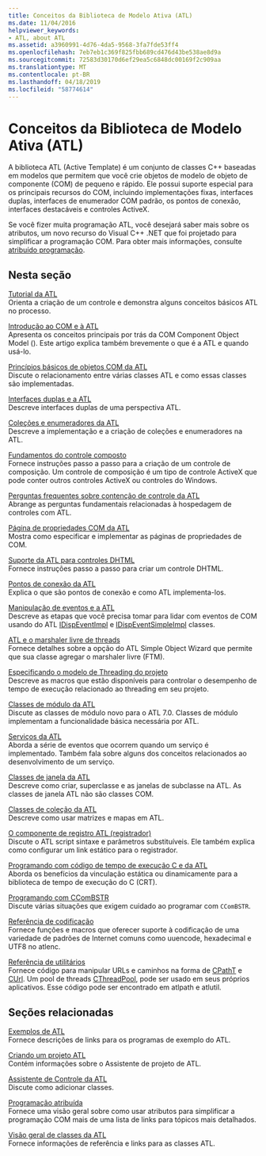 ```yaml
---
title: Conceitos da Biblioteca de Modelo Ativa (ATL)
ms.date: 11/04/2016
helpviewer_keywords:
- ATL, about ATL
ms.assetid: a3960991-4d76-4da5-9568-3fa7fde53ff4
ms.openlocfilehash: 7eb7eb1c369f825fbb689cd476d43be538ae8d9a
ms.sourcegitcommit: 72583d30170d6ef29ea5c6848dc00169f2c909aa
ms.translationtype: MT
ms.contentlocale: pt-BR
ms.lasthandoff: 04/18/2019
ms.locfileid: "58774614"
---
```

# <a name="active-template-library-atl-concepts"></a>Conceitos da Biblioteca de Modelo Ativa (ATL)

A biblioteca ATL (Active Template) é um conjunto de classes C++ baseadas em modelos que permitem que você crie objetos de modelo de objeto de componente (COM) de pequeno e rápido. Ele possui suporte especial para os principais recursos do COM, incluindo implementações fixas, interfaces duplas, interfaces de enumerador COM padrão, os pontos de conexão, interfaces destacáveis e controles ActiveX.

Se você fizer muita programação ATL, você desejará saber mais sobre os atributos, um novo recurso do Visual C++ .NET que foi projetado para simplificar a programação COM. Para obter mais informações, consulte [atribuído programação](../windows/attributed-programming-concepts.md).

## <a name="in-this-section"></a>Nesta seção

[Tutorial da ATL](../atl/active-template-library-atl-tutorial.md)<br/>
Orienta a criação de um controle e demonstra alguns conceitos básicos ATL no processo.

[Introdução ao COM e à ATL](../atl/introduction-to-com-and-atl.md)<br/>
Apresenta os conceitos principais por trás da COM Component Object Model (). Este artigo explica também brevemente o que é a ATL e quando usá-lo.

[Princípios básicos de objetos COM da ATL](../atl/fundamentals-of-atl-com-objects.md)<br/>
Discute o relacionamento entre várias classes ATL e como essas classes são implementadas.

[Interfaces duplas e a ATL](../atl/dual-interfaces-and-atl.md)<br/>
Descreve interfaces duplas de uma perspectiva ATL.

[Coleções e enumeradores da ATL](../atl/atl-collections-and-enumerators.md)<br/>
Descreve a implementação e a criação de coleções e enumeradores na ATL.

[Fundamentos do controle composto](../atl/atl-composite-control-fundamentals.md)<br/>
Fornece instruções passo a passo para a criação de um controle de composição. Um controle de composição é um tipo de controle ActiveX que pode conter outros controles ActiveX ou controles do Windows.

[Perguntas frequentes sobre contenção de controle da ATL](../atl/atl-control-containment-faq.md)<br/>
Abrange as perguntas fundamentais relacionadas à hospedagem de controles com ATL.

[Página de propriedades COM da ATL](../atl/atl-com-property-pages.md)<br/>
Mostra como especificar e implementar as páginas de propriedades de COM.

[Suporte da ATL para controles DHTML](../atl/atl-support-for-dhtml-controls.md)<br/>
Fornece instruções passo a passo para criar um controle DHTML.

[Pontos de conexão da ATL](../atl/atl-connection-points.md)<br/>
Explica o que são pontos de conexão e como ATL implementa-los.

[Manipulação de eventos e a ATL](../atl/event-handling-and-atl.md)<br/>
Descreve as etapas que você precisa tomar para lidar com eventos de COM usando do ATL [IDispEventImpl](../atl/reference/idispeventimpl-class.md) e [IDispEventSimpleImpl](../atl/reference/idispeventsimpleimpl-class.md) classes.

[ATL e o marshaler livre de threads](../atl/atl-and-the-free-threaded-marshaler.md)<br/>
Fornece detalhes sobre a opção do ATL Simple Object Wizard que permite que sua classe agregar o marshaler livre (FTM).

[Especificando o modelo de Threading do projeto](../atl/specifying-the-threading-model-for-a-project-atl.md)<br/>
Descreve as macros que estão disponíveis para controlar o desempenho de tempo de execução relacionado ao threading em seu projeto.

[Classes de módulo da ATL](../atl/atl-module-classes.md)<br/>
Discute as classes de módulo novo para o ATL 7.0. Classes de módulo implementam a funcionalidade básica necessária por ATL.

[Serviços da ATL](../atl/atl-services.md)<br/>
Aborda a série de eventos que ocorrem quando um serviço é implementado. Também fala sobre alguns dos conceitos relacionados ao desenvolvimento de um serviço.

[Classes de janela da ATL](../atl/atl-window-classes.md)<br/>
Descreve como criar, superclasse e as janelas de subclasse na ATL. As classes de janela ATL não são classes COM.

[Classes de coleção da ATL](../atl/atl-collection-classes.md)<br/>
Descreve como usar matrizes e mapas em ATL.

[O componente de registro ATL (registrador)](../atl/atl-registry-component-registrar.md)<br/>
Discute o ATL script sintaxe e parâmetros substituíveis. Ele também explica como configurar um link estático para o registrador.

[Programando com código de tempo de execução C e da ATL](../atl/programming-with-atl-and-c-run-time-code.md)<br/>
Aborda os benefícios da vinculação estática ou dinamicamente para a biblioteca de tempo de execução do C (CRT).

[Programando com CComBSTR](../atl/programming-with-ccombstr-atl.md)<br/>
Discute várias situações que exigem cuidado ao programar com `CComBSTR`.

[Referência de codificação](../atl/atl-encoding-reference.md)<br/>
Fornece funções e macros que oferecer suporte à codificação de uma variedade de padrões de Internet comuns como uuencode, hexadecimal e UTF8 no atlenc.

[Referência de utilitários](../atl/atl-utilities-reference.md)<br/>
Fornece código para manipular URLs e caminhos na forma de [CPathT](../atl/reference/cpatht-class.md) e [CUrl](../atl/reference/curl-class.md). Um pool de threads [CThreadPool](../atl/reference/cthreadpool-class.md), pode ser usado em seus próprios aplicativos. Esse código pode ser encontrado em atlpath e atlutil.

## <a name="related-sections"></a>Seções relacionadas

[Exemplos de ATL](../overview/visual-cpp-samples.md)<br/>
Fornece descrições de links para os programas de exemplo do ATL.

[Criando um projeto ATL](../atl/reference/creating-an-atl-project.md)<br/>
Contém informações sobre o Assistente de projeto de ATL.

[Assistente de Controle da ATL](../atl/reference/atl-control-wizard.md)<br/>
Discute como adicionar classes.

[Programação atribuída](../windows/attributed-programming-concepts.md)<br/>
Fornece uma visão geral sobre como usar atributos para simplificar a programação COM mais de uma lista de links para tópicos mais detalhados.

[Visão geral de classes da ATL](../atl/atl-class-overview.md)<br/>
Fornece informações de referência e links para as classes ATL.
